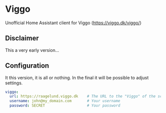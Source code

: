 # Viggo
Unofficial Home Assistant client for Viggo (https://viggo.dk/viggo/)

## Disclaimer
This a very early version...

## Configuration
It this version, it is all or nothing. In the final it will be possible to adjust settings.

```yaml
viggo:
  url: https://raagelund.viggo.dk    # The URL to the "Viggo" of the school
  username: john@my_domain.com       # Your username
  password: SECRET                   # Your password 
```
